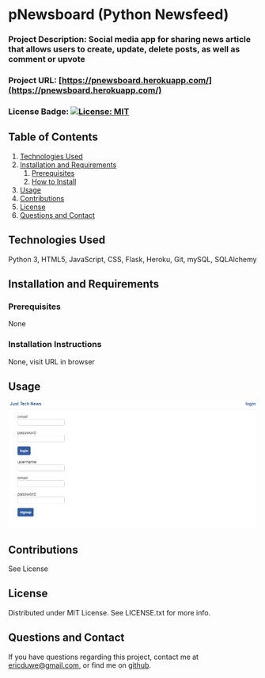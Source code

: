 # pNewsboard (Python Newsfeed)

### Project Description: Social media app for sharing news article that allows users to create, update, delete posts, as well as comment or upvote
### Project URL: [https://pnewsboard.herokuapp.com/](https://pnewsboard.herokuapp.com/)
### License Badge: [![License: MIT](https://img.shields.io/badge/License-MIT-yellow.svg)](https://opensource.org/licenses/MIT)
## Table of Contents
1. [Technologies Used](#technologies-used)
2. [Installation and Requirements](#installation-and-requirements)
    1. [Prerequisites](#prerequisites)
    2. [How to Install](#installation-instructions)
3. [Usage](#usage)
4. [Contributions](#contributions)
5. [License](#license)
6. [Questions and Contact](#questions-and-contact)

## Technologies Used
Python 3, HTML5, JavaScript, CSS, Flask, Heroku, Git, mySQL, SQLAlchemy

## Installation and Requirements
### Prerequisites
None

### Installation Instructions
None, visit URL in browser

## Usage
![Screenshot of login page](./assets/pnewsboard_screenshot.png)

## Contributions
See License


## License
Distributed under MIT License. See LICENSE.txt for more info.

## Questions and Contact
If you have questions regarding this project, contact me at ericduwe@gmail.com, or find me on [github](https://www.github.com/ericduwe).